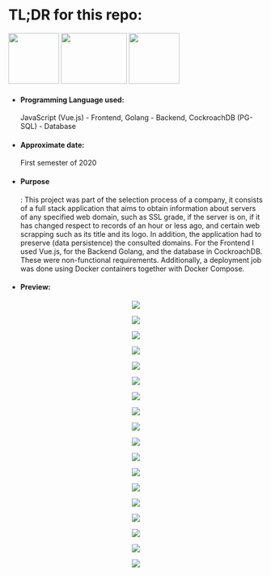 <h1>TL;DR for this repo:</h1>
<div class="flex-container">
  <img src="https://i.imgur.com/oUH9hNy.png" height="100" width="100">
  <img src="https://cdn.freebiesupply.com/logos/thumbs/2x/gopher-logo.png" height="100" width="130">
  <img src="https://secure.meetupstatic.com/photos/event/3/8/1/d/600_488594365.jpeg" height="100" width="100">
</div>
<ul>
  <li><h4>Programming Language used:</h4>JavaScript (Vue.js) - Frontend, Golang - Backend, CockroachDB (PG-SQL) - Database</li>
  <li><h4>Approximate date:</h4>First semester of 2020</li>
  <li><h4>Purpose</h4>: This project was part of the selection process of a company, it consists of a full stack application that aims to obtain information about servers of any specified web domain, such as SSL grade, if the server is on, if it has changed respect to records of an hour or less ago, and certain web scrapping such as its title and its logo. In addition, the application had to preserve (data persistence) the consulted domains. For the Frontend I used Vue.js, for the Backend Golang, and the database in CockroachDB. These were non-functional requirements. Additionally, a deployment job was done using Docker containers together with Docker Compose.</li>
  <li><h4>Preview:</h4></li>
</ul>
<p align="center">
    <img src="https://i.ibb.co/9pRv0Bc/Captura-de-pantalla-de-2020-06-25-11-43-31.png">
</p>
<p align="center">
    <img src="https://i.ibb.co/PYd65qv/Captura-de-pantalla-de-2020-08-19-10-52-56.png">
</p>
<p align="center">
    <img src="https://i.ibb.co/JCVDdD4/Captura-de-pantalla-de-2020-08-19-10-58-01.png">
</p>
<p align="center">
    <img src="https://i.ibb.co/y6P4szR/Captura-de-pantalla-de-2020-08-19-11-02-20.png">
</p>
<p align="center">
    <img src="https://i.ibb.co/hXf7DXT/Captura-de-pantalla-de-2020-08-19-11-06-48.png">
</p>
<p align="center">
    <img src="https://i.ibb.co/S5yLZGS/Captura-de-pantalla-de-2020-08-19-11-08-45.png">
</p>
<p align="center">
    <img src="https://i.ibb.co/q74BcPJ/Captura-de-pantalla-de-2020-08-19-11-11-49.png">
</p>
<p align="center">
    <img src="https://i.imgur.com/AprLRyi.png">
</p>
<p align="center">
    <img src="https://i.ibb.co/Cm02wQy/Captura-de-pantalla-de-2020-08-19-11-14-16.png">
</p>
<p align="center">
    <img src="https://i.ibb.co/4SX5S7y/Captura-de-pantalla-de-2020-08-19-11-32-27.png">
</p>
<p align="center">
    <img src="https://i.ibb.co/JsdkQ31/Captura-de-pantalla-de-2020-08-19-11-34-59.png">
</p>
<p align="center">
    <img src="https://i.ibb.co/93HgWJ1/Captura-de-pantalla-de-2020-08-19-11-41-07.png">
</p>
<p align="center">
    <img src="https://i.ibb.co/MpVNK6B/Captura-de-pantalla-de-2020-08-19-11-43-18.png">
</p>
<p align="center">
    <img src="https://i.ibb.co/FXWmVhn/Captura-de-pantalla-de-2020-08-19-11-45-13.png">
</p>
<p align="center">
    <img src="https://i.ibb.co/Wn3M82H/Captura-de-pantalla-de-2020-08-19-11-46-41.png">
</p>
<p align="center">
    <img src="https://i.ibb.co/rmh51zw/Captura-de-pantalla-de-2020-08-19-11-54-56.png">
</p>
<p align="center">
    <img src="https://i.ibb.co/mG2Pr4R/Captura-de-pantalla-de-2020-08-19-11-50-07.png">
</p>
<p align="center">
    <img src="https://i.ibb.co/C7XCxzk/Captura-de-pantalla-de-2020-08-19-11-52-22.png">
</p>
